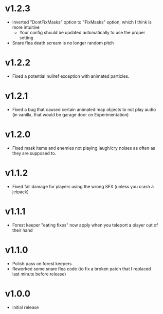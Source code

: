 # v1.2.3
- Inverted "DontFixMasks" option to "FixMasks" option, which I think is more intuitive
  - Your config should be updated automatically to use the proper setting
- Snare flea death scream is no longer random pitch
# v1.2.2
- Fixed a potential nullref exception with animated particles.
# v1.2.1
- Fixed a bug that caused certain animated map objects to not play audio (in vanilla, that would be garage door on Experimentation)
# v1.2.0
- Fixed mask items and enemies not playing laugh/cry noises as often as they are supposed to.
# v1.1.2
- Fixed fall damage for players using the wrong SFX (unless you crash a jetpack)
# v1.1.1
- Forest keeper "eating fixes" now apply when you teleport a player out of their hand
# v1.1.0
- Polish pass on forest keepers
- Reworked some snare flea code (to fix a broken patch that I replaced last minute before release)
# v1.0.0
- Initial release